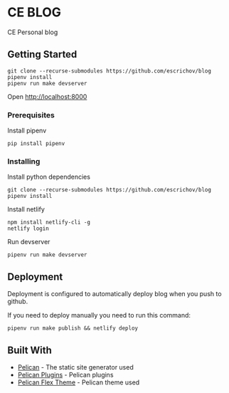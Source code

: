 # CE BLOG

CE Personal blog

## Getting Started

```
git clone --recurse-submodules https://github.com/escrichov/blog
pipenv install
pipenv run make devserver
```

Open [http://localhost:8000](http://localhost:8000) 

### Prerequisites

Install pipenv

```
pip install pipenv
```

### Installing

Install python dependencies

```
git clone --recurse-submodules https://github.com/escrichov/blog
pipenv install
```

Install netlify

```
npm install netlify-cli -g
netlify login
```

Run devserver

```
pipenv run make devserver
```


## Deployment

Deployment is configured to automatically deploy blog when you push to github.

If you need to deploy manually you need to run this command:
```
pipenv run make publish && netlify deploy
```

## Built With

* [Pelican](https://github.com/getpelican/pelican) - The static site generator used
* [Pelican Plugins](https://github.com/getpelican/pelican-plugins) - Pelican plugins
* [Pelican Flex Theme](https://github.com/alexandrevicenzi/Flex) - Pelican theme used

